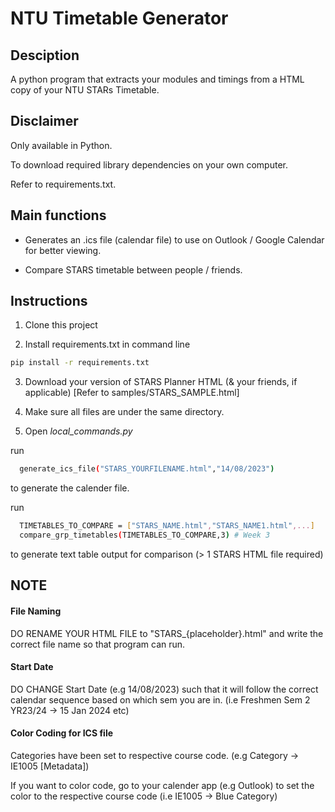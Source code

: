 
# NTU Timetable Generator

## Desciption

A python program that extracts your modules and timings from a HTML copy of your NTU STARs Timetable.

## Disclaimer

Only available in Python. 

To download required library dependencies on your own computer.

Refer to requirements.txt.

## Main functions

- Generates an .ics file (calendar file) to use on Outlook / Google Calendar for better viewing.

- Compare STARS timetable between people / friends.

## Instructions

1. Clone this project

2. Install requirements.txt in command line
```bash
pip install -r requirements.txt
```
3. Download your version of STARS Planner HTML (& your friends, if applicable) [Refer to samples/STARS_SAMPLE.html]

4. Make sure all files are under the same directory.

5. Open *local_commands.py*

run  

```bash
  generate_ics_file("STARS_YOURFILENAME.html","14/08/2023")
```
to generate the calender file.

run
```bash
  TIMETABLES_TO_COMPARE = ["STARS_NAME.html","STARS_NAME1.html",...]
  compare_grp_timetables(TIMETABLES_TO_COMPARE,3) # Week 3
```
to generate text table output for comparison (> 1 STARS HTML file required)

## NOTE


#### File Naming

DO RENAME YOUR HTML FILE to "STARS_{placeholder}.html" and write the correct file name so that program can run.

#### Start Date

DO CHANGE Start Date (e.g 14/08/2023) such that it will follow the correct calendar sequence based on which sem you are in. (i.e Freshmen Sem 2 YR23/24 -> 15 Jan 2024 etc)

#### Color Coding for ICS file

Categories have been set to respective course code. (e.g Category -> IE1005 [Metadata])

If you want to color code, go to your calender app (e.g Outlook) to set the color to the respective course code (i.e IE1005 -> Blue Category)


